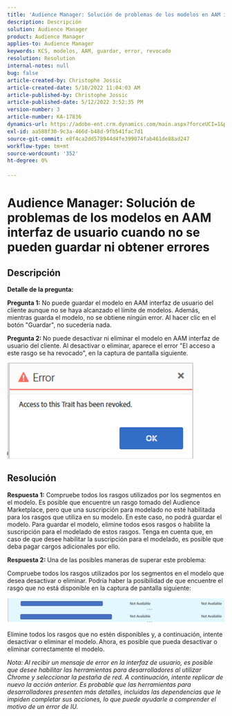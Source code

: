 ```yaml
---
title: 'Audience Manager: Solución de problemas de los modelos en AAM interfaz de usuario cuando no se pueden guardar ni obtener errores'
description: Descripción
solution: Audience Manager
product: Audience Manager
applies-to: Audience Manager
keywords: KCS, modelos, AAM, guardar, error, revocado
resolution: Resolution
internal-notes: null
bug: false
article-created-by: Christophe Jossic
article-created-date: 5/10/2022 11:04:03 AM
article-published-by: Christophe Jossic
article-published-date: 5/12/2022 3:52:35 PM
version-number: 3
article-number: KA-17836
dynamics-url: https://adobe-ent.crm.dynamics.com/main.aspx?forceUCI=1&pagetype=entityrecord&etn=knowledgearticle&id=2d000de3-50d0-ec11-a7b5-00224809c101
exl-id: aa588f30-9c3a-466d-b48d-9fb541fac7d1
source-git-commit: e8f4ca2dd578944d4fe399074fab461de88ad247
workflow-type: tm+mt
source-wordcount: '352'
ht-degree: 0%

---
```


# Audience Manager: Solución de problemas de los modelos en AAM interfaz de usuario cuando no se pueden guardar ni obtener errores

## Descripción


<b>Detalle de la pregunta: </b>



<b>Pregunta 1:</b> No puede guardar el modelo en AAM interfaz de usuario del cliente aunque no se haya alcanzado el límite de modelos. Además, mientras guarda el modelo, no se obtiene ningún error. Al hacer clic en el botón &quot;Guardar&quot;, no sucedería nada.



<b>Pregunta 2: </b>No puede desactivar ni eliminar el modelo en AAM interfaz de usuario del cliente. Al desactivar o eliminar, aparece el error &quot;El acceso a este rasgo se ha revocado&quot;, en la captura de pantalla siguiente.





![](assets/___31000de3-50d0-ec11-a7b5-00224809c101___.png)


## Resolución


<b>Respuesta 1:</b> Compruebe todos los rasgos utilizados por los segmentos en el modelo. Es posible que encuentre un rasgo tomado del Audience Marketplace, pero que una suscripción para modelado no esté habilitada para los rasgos que utiliza en su modelo. En este caso, no podrá guardar el modelo. Para guardar el modelo, elimine todos esos rasgos o habilite la suscripción para el modelado de estos rasgos. Tenga en cuenta que, en caso de que desee habilitar la suscripción para el modelado, es posible que deba pagar cargos adicionales por ello.



<b>Respuesta 2: </b>Una de las posibles maneras de superar este problema:

Compruebe todos los rasgos utilizados por los segmentos en el modelo que desea desactivar o eliminar. Podría haber la posibilidad de que encuentre el rasgo que no está disponible en la captura de pantalla siguiente:



![](assets/6ce5c786-9e7b-ec11-8d21-0022480aace4.png)

Elimine todos los rasgos que no estén disponibles y, a continuación, intente desactivar o eliminar el modelo. Ahora, es posible que pueda desactivar o eliminar correctamente el modelo.





*Nota: Al recibir un mensaje de error en la interfaz de usuario, es posible que desee habilitar las herramientas para desarrolladores al utilizar Chrome y seleccionar la pestaña de red. A continuación, intente replicar de nuevo la acción anterior. Es probable que las herramientas para desarrolladores presenten más detalles, incluidas las dependencias que le impiden completar sus acciones, lo que puede ayudarle a comprender el motivo de un error de IU.*
